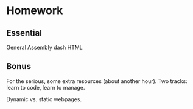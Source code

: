 # Homework

## Essential
General Assembly dash HTML

## Bonus
For the serious, some extra resources (about another hour). Two tracks: learn to code, learn to manage.

Dynamic vs. static webpages.
